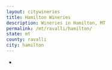 ```yaml
---
layout: citywineries
title: Hamilton Wineries
description: Wineries in Hamilton, MT
permalink: /mt/ravalli/hamilton/
state: mt
county: ravalli
city: hamilton
---
```

-
